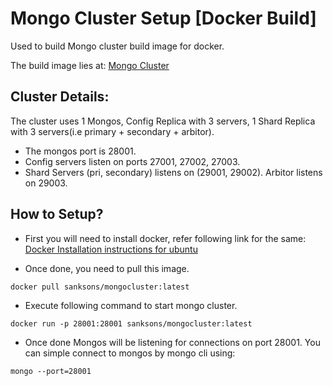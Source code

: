 # Mongo Cluster Setup [Docker Build]
Used to build Mongo cluster build image for docker.

The build image lies at:
[Mongo Cluster](https://hub.docker.com/r/sanksons/mongocluster/)

## Cluster Details:
The cluster uses 1 Mongos, Config Replica with 3 servers, 1 Shard Replica with 3 servers(i.e primary + secondary + arbitor).

- The mongos port is 28001.
- Config servers listen on ports 27001, 27002, 27003.
- Shard Servers (pri, secondary) listens on (29001, 29002). Arbitor listens on 29003.

## How to Setup?
- First you will need to install docker, refer following link for the same:
[Docker Installation instructions for ubuntu](https://www.digitalocean.com/community/tutorials/how-to-install-and-use-docker-on-ubuntu-16-04) 

- Once done, you need to pull this image.
```
docker pull sanksons/mongocluster:latest
```

- Execute following command to start mongo cluster.
```
docker run -p 28001:28001 sanksons/mongocluster:latest
```

- Once done Mongos will be listening for connections on port 28001. You can simple connect to mongos by mongo cli using:
```
mongo --port=28001
```
